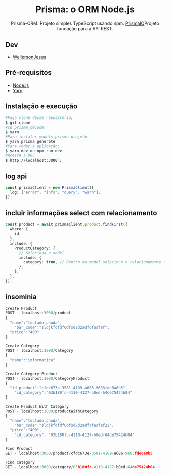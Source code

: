 <h1 align="center">
  <center>Prisma: o ORM Node.js 
</center>
</h1>

<p align="center">Prisma-ORM. Projeto simples TypeScript usando npm. <a href="https://www.prisma.io">PrismaIO</a>Projeto fundação para a API REST. 
</p>

## Dev

- [WellersonJesus](https://www.instagram.com/wellerson.jesus)

## Pré-requisitos

- [Node.js](https://nodejs.org/en/)
- [Yarn](classic.yarnpkg.com/en/docs/install)

## Instalação e execução

```bash
#Faça clone desse repositório;
$ git clone
#cd prisma_decode;
$ yarn
#Para instalar models prisma projeto
$ yarn prisma generate
#Para rodar a aplicação;
$ yarn dev ou npm run dev
#Acesse a URL `
$ http://localhost:3000`;
```

## log api

```ts
const prismaClient = new PrismaClient({
  log: ["error", "info", "query", "warn"],
});
```

## incluir informações select com relacionamento

```ts
const product = await prismaClient.product.findFirst({
  where: {
    id,
  },
  include: {
    ProductCategory: {
      // Seleciona o model
      include: {
        category: true, // Dentro do model seleciono o relacionamento que quero trazer completo.
      },
    },
  },
});
```

## insominia

```ts
Create Product
POST - localhost:3000/product
{
  "name":"teclado phoda",
	"bar_code":"sldjkfdfdf0dfsd2d2adfdfasfaf",
  "price":"400"
}
```

```ts
Create Category
POST - localhost:3000/Category
{
  "name":"informatica"
}
```

```ts
Create Category Product
POST - localhost:3000/CategoryProduct
{
  "id_product":"cfdc673e-3581-4109-a686-9683fde8a8b5",
	"id_category":"03b180fc-4110-4127-b0ed-64de75424b04"
}
```

```ts
Create Product With Category
POST - localhost:3000/productWithCategory
{
  "name":"teclado phoda",
	"bar_code":"sldjkfdfdf0dfsd2d2adfdfasfaf22",
  "price":"400",
	"id_category": "03b180fc-4110-4127-b0ed-64de75424b04"
}
```

```ts
Find Product
GET - localhost:3000/product/cfdc673e-3581-4109-a686-9683fde8a8b5
```

```ts
Find Category
GET - localhost:3000/category/03b180fc-4110-4127-b0ed-64de75424b04
```

